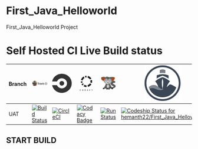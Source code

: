 # First_Java_Helloworld
First_Java_Helloworld Project

# Self Hosted CI Live Build status


Branch|[![Travis CI logo](TravisCI.png)](https://travis-ci.org)|[![Circle CI logo](https://raw.githubusercontent.com/hemanth22/Images/master/CircleCI.png)](https://circleci.com/)|[![Codacy logo](https://raw.githubusercontent.com/hemanth22/Images/master/codacylogo.png)](https://www.codacy.com/)|[![Shippable CI logo](https://raw.githubusercontent.com/hemanth22/Images/master/shippable-logo.png)](https://www.shippable.com/)|[![Codeship logo](https://raw.githubusercontent.com/hemanth22/Images/master/codeshiplogo.png)](https://codeship.com/)|[![appveyor logo](https://raw.githubusercontent.com/hemanth22/Images/master/Appveyor_ci.png)](https://ci.appveyor.com)|[![scrutinizer ci logo](https://raw.githubusercontent.com/hemanth22/Images/master/scrutinizercilogo.png)](https://scrutinizer-ci.com/)
---|---|---|---|---|---|---|---
UAT|[![Build Status](https://travis-ci.org/hemanth22/First_Java_Helloworld.svg?branch=master)](https://travis-ci.org/hemanth22/First_Java_Helloworld)|[![CircleCI](https://circleci.com/gh/hemanth22/First_Java_Helloworld/tree/UAT.svg?style=svg)](https://circleci.com/gh/hemanth22/First_Java_Helloworld/tree/UAT)|[![Codacy Badge](https://api.codacy.com/project/badge/Grade/287e937727ee4c8a84125abcb653a054)](https://www.codacy.com/app/hemanth22hemu/First_Java_Helloworld?utm_source=github.com&amp;utm_medium=referral&amp;utm_content=hemanth22/First_Java_Helloworld&amp;utm_campaign=Badge_Grade)|[![Run Status](https://api.shippable.com/projects/5be7cdea3038210700d18b8c/badge?branch=UAT)](https://app.shippable.com/github/hemanth22/First_Java_Helloworld/dashboard)|[![Codeship Status for hemanth22/First_Java_Helloworld](https://app.codeship.com/projects/d7549b20-fee0-0136-722a-2259481eb24e/status?branch=UAT)](/projects/322709)|[![Build status](https://ci.appveyor.com/api/projects/status/5dn67bgob43ssuqq/branch/UAT?svg=true)](https://ci.appveyor.com/project/hemanth22/first-java-helloworld/branch/UAT)|[![Build Status](https://scrutinizer-ci.com/g/hemanth22/First_Java_Helloworld/badges/build.png?b=UAT)](https://scrutinizer-ci.com/g/hemanth22/First_Java_Helloworld/build-status/UAT)


## START BUILD
